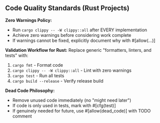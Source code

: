 ## Code Quality Standards (Rust Projects)

**Zero Warnings Policy:**

- Run `cargo clippy -- -W clippy::all` after EVERY implementation
- Achieve zero warnings before considering work complete
- If warnings cannot be fixed, explicitly document why with #[allow(...)]

**Validation Workflow for Rust:**
Replace generic "formatters, linters, and tests" with:

1. `cargo fmt` - Format code
2. `cargo clippy -- -W clippy::all` - Lint with zero warnings
3. `cargo test` - Run all tests
4. `cargo build --release` - Verify release build

**Dead Code Philosophy:**

- Remove unused code immediately (no "might need later")
- If code is only used in tests, mark with #[cfg(test)]
- If genuinely needed for future, use #[allow(dead_code)] with TODO comment
